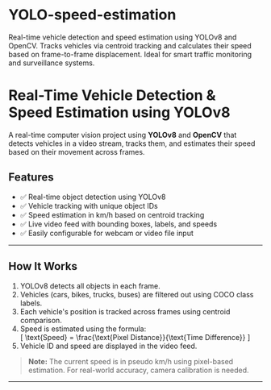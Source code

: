 # YOLO-speed-estimation
Real-time vehicle detection and speed estimation using YOLOv8 and OpenCV. Tracks vehicles via centroid tracking and calculates their speed based on frame-to-frame displacement. Ideal for smart traffic monitoring and surveillance systems.


# Real-Time Vehicle Detection & Speed Estimation using YOLOv8

A real-time computer vision project using **YOLOv8** and **OpenCV** that detects vehicles in a video stream, tracks them, and estimates their speed based on their movement across frames.


## Features

- ✅ Real-time object detection using YOLOv8
- ✅ Vehicle tracking with unique object IDs
- ✅ Speed estimation in km/h based on centroid tracking
- ✅ Live video feed with bounding boxes, labels, and speeds
- ✅ Easily configurable for webcam or video file input

---

## How It Works

1. YOLOv8 detects all objects in each frame.
2. Vehicles (cars, bikes, trucks, buses) are filtered out using COCO class labels.
3. Each vehicle's position is tracked across frames using centroid comparison.
4. Speed is estimated using the formula:  
   \[
   \text{Speed} = \frac{\text{Pixel Distance}}{\text{Time Difference}}
   \]
5. Vehicle ID and speed are displayed in the video feed.

> **Note:** The current speed is in pseudo km/h using pixel-based estimation. For real-world accuracy, camera calibration is needed.

---

